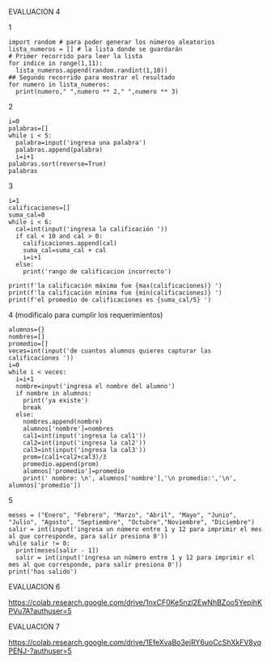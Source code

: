EVALUACION 4

1

    import random # para poder generar los números aleatorios
    lista_numeros = [] # la lista donde se guardarán
    # Primer recorrido para leer la lista
    for indice in range(1,11):
      lista_numeros.append(random.randint(1,10))
    ## Segundo recorrido para mostrar el resultado
    for numero in lista_numeros:
      print(numero," ",numero ** 2," ",numero ** 3) 

2

    i=0
    palabras=[]
    while i < 5:
      palabra=input('ingresa una palabra')
      palabras.append(palabra)
      i=i+1
    palabras.sort(reverse=True)
    palabras
    
3
    
    i=1
    calificaciones=[]
    suma_cal=0
    while i < 6:
      cal=int(input('ingresa la calificación '))
      if cal < 10 and cal > 0:
        calificaciones.append(cal)
        suma_cal=suma_cal + cal
        i=i+1
      else:
        print('rango de calificacion incorrecto')

    print(f'la calificación máxima fue {max(calificaciones)} ')
    print(f'la calificación mínima fue {min(calificaciones)} ')
    print(f'el promedio de calificaciones es {suma_cal/5} ')

4 (modificalo para cumplir los requerimientos)

    alumnos={}
    nombres=[]
    promedio=[]
    veces=int(input('de cuantos alumnos quieres capturar las calificaciones '))
    i=0
    while i < veces:
      i=i+1
      nombre=input('ingresa el nombre del alumno')
      if nombre in alumnos:
        print('ya existe')
        break
      else:
        nombres.append(nombre)
        alumnos['nombre']=nombres
        cal1=int(input('ingresa la cal1'))
        cal2=int(input('ingresa la cal2'))
        cal3=int(input('ingresa la cal3'))
        prom=(cal1+cal2+cal3)/3
        promedio.append(prom)
        alumnos['promedio']=promedio
        print(' nombre: \n', alumnos['nombre'],'\n promedio:','\n', alumnos['promedio'])
        
5

    meses = ("Enero", "Febrero", "Marzo", "Abril", "Mayo", "Junio", "Julio", "Agosto", "Septiembre", "Octubre","Noviembre", "Diciembre")
    salir = int(input('ingresa un número entre 1 y 12 para imprimir el mes al que corresponde, para salir presiona 0'))
    while salir != 0:
      print(meses[salir - 1])
      salir = int(input('ingresa un número entre 1 y 12 para imprimir el mes al que corresponde, para salir presiona 0'))
    print('has salido')

EVALUACION 6

https://colab.research.google.com/drive/1nxCF0Ke5nzl2EwNhBZoo5YepihKPVu7A?authuser=5

EVALUACION 7

https://colab.research.google.com/drive/1EfeXvaBo3ejRY6uoCcShXkFV8yqPENJ-?authuser=5

